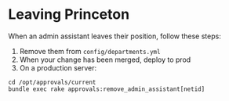 # Leaving Princeton

When an admin assistant leaves their position, follow these steps:

1. Remove them from `config/departments.yml`
1. When your change has been merged, deploy to prod
1. On a production server:
```
cd /opt/approvals/current
bundle exec rake approvals:remove_admin_assistant[netid]
```